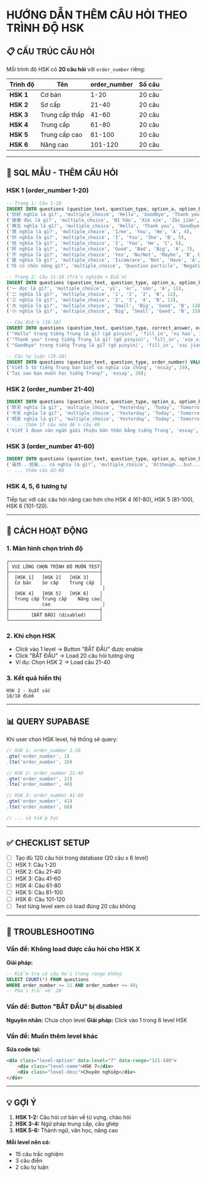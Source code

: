 # HƯỚNG DẪN THÊM CÂU HỎI THEO TRÌNH ĐỘ HSK

## 📋 CẤU TRÚC CÂU HỎI

Mỗi trình độ HSK có **20 câu hỏi** với `order_number` riêng:

| Trình độ | Tên | order_number | Số câu |
|----------|-----|--------------|--------|
| **HSK 1** | Cơ bản | 1-20 | 20 câu |
| **HSK 2** | Sơ cấp | 21-40 | 20 câu |
| **HSK 3** | Trung cấp thấp | 41-60 | 20 câu |
| **HSK 4** | Trung cấp | 61-80 | 20 câu |
| **HSK 5** | Trung cấp cao | 81-100 | 20 câu |
| **HSK 6** | Nâng cao | 101-120 | 20 câu |

---

## 💾 SQL MẪU - THÊM CÂU HỎI

### HSK 1 (order_number 1-20)

```sql
-- Trang 1: Câu 1-10
INSERT INTO questions (question_text, question_type, option_a, option_b, option_c, correct_answer, order_number) VALUES
('你好 nghĩa là gì?', 'multiple_choice', 'Hello', 'Goodbye', 'Thank you', 'A', 1),
('谢谢 đọc là gì?', 'multiple_choice', 'Nǐ hǎo', 'Xiè xie', 'Zài jiàn', 'B', 2),
('再见 nghĩa là gì?', 'multiple_choice', 'Hello', 'Thank you', 'Goodbye', 'C', 3),
('我 nghĩa là gì?', 'multiple_choice', 'I/me', 'You', 'He', 'A', 4),
('你 nghĩa là gì?', 'multiple_choice', 'I', 'You', 'She', 'B', 5),
('他 nghĩa là gì?', 'multiple_choice', 'I', 'You', 'He', 'C', 6),
('好 nghĩa là gì?', 'multiple_choice', 'Good', 'Bad', 'Big', 'A', 7),
('不 nghĩa là gì?', 'multiple_choice', 'Yes', 'No/Not', 'Maybe', 'B', 8),
('是 nghĩa là gì?', 'multiple_choice', 'Is/am/are', 'Not', 'Have', 'A', 9),
('吗 có chức năng gì?', 'multiple_choice', 'Question particle', 'Negation', 'Emphasis', 'A', 10);

-- Trang 2: Câu 11-18 (Trắc nghiệm + Điền)
INSERT INTO questions (question_text, question_type, option_a, option_b, option_c, correct_answer, order_number) VALUES
('一 đọc là gì?', 'multiple_choice', 'yī', 'èr', 'sān', 'A', 11),
('二 nghĩa là gì?', 'multiple_choice', '1', '2', '3', 'B', 12),
('三 nghĩa là gì?', 'multiple_choice', '2', '3', '4', 'B', 13),
('大 nghĩa là gì?', 'multiple_choice', 'Small', 'Big', 'Good', 'B', 14),
('小 nghĩa là gì?', 'multiple_choice', 'Big', 'Small', 'Good', 'B', 15);

-- Câu điền (16-18)
INSERT INTO questions (question_text, question_type, correct_answer, order_number) VALUES
('"Hello" trong tiếng Trung là gì? (gõ pinyin)', 'fill_in', 'ni hao', 16),
('"Thank you" trong tiếng Trung là gì? (gõ pinyin)', 'fill_in', 'xie xie', 17),
('"Goodbye" trong tiếng Trung là gì? (gõ pinyin)', 'fill_in', 'zai jian', 18);

-- Câu tự luận (19-20)
INSERT INTO questions (question_text, question_type, order_number) VALUES
('Viết 5 từ tiếng Trung bạn biết và nghĩa của chúng', 'essay', 19),
('Tại sao bạn muốn học tiếng Trung?', 'essay', 20);
```

### HSK 2 (order_number 21-40)

```sql
INSERT INTO questions (question_text, question_type, option_a, option_b, option_c, correct_answer, order_number) VALUES
('昨天 nghĩa là gì?', 'multiple_choice', 'Yesterday', 'Today', 'Tomorrow', 'A', 21),
('今天 nghĩa là gì?', 'multiple_choice', 'Yesterday', 'Today', 'Tomorrow', 'B', 22),
('明天 nghĩa là gì?', 'multiple_choice', 'Yesterday', 'Today', 'Tomorrow', 'C', 23),
-- ... thêm 17 câu nữa đến câu 40
('Viết 1 đoạn văn ngắn giới thiệu bản thân bằng tiếng Trung', 'essay', 40);
```

### HSK 3 (order_number 41-60)

```sql
INSERT INTO questions (question_text, question_type, option_a, option_b, option_c, correct_answer, order_number) VALUES
('虽然...但是... có nghĩa là gì?', 'multiple_choice', 'Although...but...', 'Because...so...', 'If...then...', 'A', 41),
-- ... thêm câu 42-60
```

### HSK 4, 5, 6 tương tự
Tiếp tục với các câu hỏi nâng cao hơn cho HSK 4 (61-80), HSK 5 (81-100), HSK 6 (101-120).

---

## 🎯 CÁCH HOẠT ĐỘNG

### 1. Màn hình chọn trình độ
```
┌─────────────────────────────────┐
│ VUI LÒNG CHỌN TRÌNH ĐỘ MUỐN TEST│
├─────────────────────────────────┤
│  [HSK 1]   [HSK 2]   [HSK 3]    │
│  Cơ bản    Sơ cấp    Trung cấp  │
│                                  │
│  [HSK 4]   [HSK 5]   [HSK 6]    │
│  Trung cấp Trung cấp    Nâng cao│
│            cao                   │
├─────────────────────────────────┤
│        [BẮT ĐẦU] (disabled)     │
└─────────────────────────────────┘
```

### 2. Khi chọn HSK
- Click vào 1 level → Button "BẮT ĐẦU" được enable
- Click "BẮT ĐẦU" → Load 20 câu hỏi tương ứng
- Ví dụ: Chọn HSK 2 → Load câu 21-40

### 3. Kết quả hiển thị
```
HSK 2 - Xuất sắc
18/18 điểm
```

---

## 📊 QUERY SUPABASE

Khi user chọn HSK level, hệ thống sẽ query:

```javascript
// HSK 1: order_number 1-20
.gte('order_number', 1)
.lte('order_number', 20)

// HSK 2: order_number 21-40
.gte('order_number', 21)
.lte('order_number', 40)

// HSK 3: order_number 41-60
.gte('order_number', 41)
.lte('order_number', 60)

// ... và tiếp tục
```

---

## ✅ CHECKLIST SETUP

- [ ] Tạo đủ 120 câu hỏi trong database (20 câu x 6 level)
- [ ] HSK 1: Câu 1-20
- [ ] HSK 2: Câu 21-40
- [ ] HSK 3: Câu 41-60
- [ ] HSK 4: Câu 61-80
- [ ] HSK 5: Câu 81-100
- [ ] HSK 6: Câu 101-120
- [ ] Test từng level xem có load đúng 20 câu không

---

## 🐛 TROUBLESHOOTING

### Vấn đề: Không load được câu hỏi cho HSK X
**Giải pháp:**
```sql
-- Kiểm tra có câu hỏi trong range không
SELECT COUNT(*) FROM questions 
WHERE order_number >= 21 AND order_number <= 40;
-- Phải trả về 20
```

### Vấn đề: Button "BẮT ĐẦU" bị disabled
**Nguyên nhân:** Chưa chọn level
**Giải pháp:** Click vào 1 trong 6 level HSK

### Vấn đề: Muốn thêm level khác
**Sửa code tại:**
```html
<div class="level-option" data-level="7" data-range="121-140">
    <div class="level-name">HSK 7</div>
    <div class="level-desc">Chuyên nghiệp</div>
</div>
```

---

## 💡 GỢI Ý

1. **HSK 1-2:** Câu hỏi cơ bản về từ vựng, chào hỏi
2. **HSK 3-4:** Ngữ pháp trung cấp, câu ghép
3. **HSK 5-6:** Thành ngữ, văn học, nâng cao

**Mỗi level nên có:**
- 15 câu trắc nghiệm
- 3 câu điền
- 2 câu tự luận
